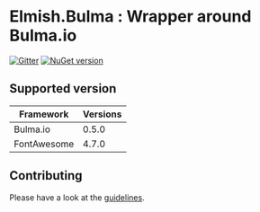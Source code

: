 # Elmish.Bulma : Wrapper around Bulma.io

[![Gitter](https://badges.gitter.im/gitterHQ/gitter.svg)](https://gitter.im/fable-compiler/Fable)
[![NuGet version](https://badge.fury.io/nu/Fable.Elmish.Bulma.svg)](https://badge.fury.io/nu/Fable.Elmish.Bulma)

## Supported version

| Framework | Versions |
|---|---|
| Bulma.io | 0.5.0 |
| FontAwesome | 4.7.0 |


Contributing
------
Please have a look at the [guidelines](https://github.com/fable-elmish/elmish/blob/master/.github/CONTRIBUTING.md).
